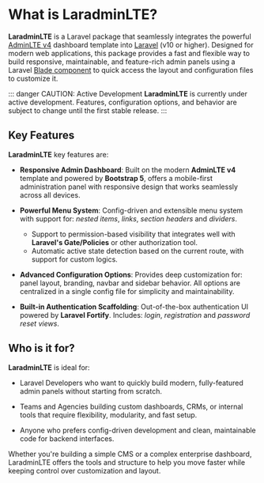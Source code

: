 # What is LaradminLTE?

**LaradminLTE** is a Laravel package that seamlessly integrates the powerful [AdminLTE v4](https://adminlte-v4.netlify.app) dashboard template into [Laravel](https://laravel.com/) (v10 or higher). Designed for modern web applications, this package provides a fast and flexible way to build responsive, maintainable, and feature-rich admin panels using a Laravel [Blade component](https://laravel.com/docs/blade#components) to quick access the layout and configuration files to customize it.

::: danger CAUTION: Active Development
**LaradminLTE** is currently under active development. Features, configuration options, and behavior are subject to change until the first stable release.
:::

## Key Features

**LaradminLTE** key features are:

- **Responsive Admin Dashboard**: Built on the modern **AdminLTE v4** template and powered by **Bootstrap 5**, offers a mobile-first administration panel with responsive design that works seamlessly across all devices.

- **Powerful Menu System**: Config-driven and extensible menu system with support for: *nested items*, *links*, *section headers* and *dividers*.
  - Support to permission-based visibility that integrates well with **Laravel's Gate/Policies** or other authorization tool.
  - Automatic active state detection based on the current route, with support for custom logics.

- **Advanced Configuration Options**: Provides deep customization for: panel layout, branding, navbar and sidebar behavior. All options are centralized in a single config file for simplicity and maintainability.

- **Built-in Authentication Scaffolding**: Out-of-the-box authentication UI powered by **Laravel Fortify**. Includes: *login*, *registration* and *password reset views*.

## Who is it for?

**LaradminLTE** is ideal for:

- Laravel Developers who want to quickly build modern, fully-featured admin panels without starting from scratch.

- Teams and Agencies building custom dashboards, CRMs, or internal tools that require flexibility, modularity, and fast setup.

- Anyone who prefers config-driven development and clean, maintainable code for backend interfaces.

Whether you're building a simple CMS or a complex enterprise dashboard, LaradminLTE offers the tools and structure to help you move faster while keeping control over customization and layout.
